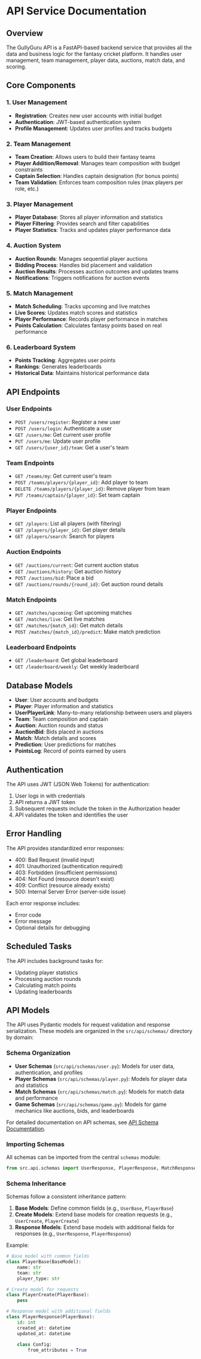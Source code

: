 # API Service Documentation

## Overview

The GullyGuru API is a FastAPI-based backend service that provides all the data and business logic for the fantasy cricket platform. It handles user management, team management, player data, auctions, match data, and scoring.

## Core Components

### 1. User Management

- **Registration**: Creates new user accounts with initial budget
- **Authentication**: JWT-based authentication system
- **Profile Management**: Updates user profiles and tracks budgets

### 2. Team Management

- **Team Creation**: Allows users to build their fantasy teams
- **Player Addition/Removal**: Manages team composition with budget constraints
- **Captain Selection**: Handles captain designation (for bonus points)
- **Team Validation**: Enforces team composition rules (max players per role, etc.)

### 3. Player Management

- **Player Database**: Stores all player information and statistics
- **Player Filtering**: Provides search and filter capabilities
- **Player Statistics**: Tracks and updates player performance data

### 4. Auction System

- **Auction Rounds**: Manages sequential player auctions
- **Bidding Process**: Handles bid placement and validation
- **Auction Results**: Processes auction outcomes and updates teams
- **Notifications**: Triggers notifications for auction events

### 5. Match Management

- **Match Scheduling**: Tracks upcoming and live matches
- **Live Scores**: Updates match scores and statistics
- **Player Performance**: Records player performance in matches
- **Points Calculation**: Calculates fantasy points based on real performance

### 6. Leaderboard System

- **Points Tracking**: Aggregates user points
- **Rankings**: Generates leaderboards
- **Historical Data**: Maintains historical performance data

## API Endpoints

### User Endpoints

- `POST /users/register`: Register a new user
- `POST /users/login`: Authenticate a user
- `GET /users/me`: Get current user profile
- `PUT /users/me`: Update user profile
- `GET /users/{user_id}/team`: Get a user's team

### Team Endpoints

- `GET /teams/my`: Get current user's team
- `POST /teams/players/{player_id}`: Add player to team
- `DELETE /teams/players/{player_id}`: Remove player from team
- `PUT /teams/captain/{player_id}`: Set team captain

### Player Endpoints

- `GET /players`: List all players (with filtering)
- `GET /players/{player_id}`: Get player details
- `GET /players/search`: Search for players

### Auction Endpoints

- `GET /auctions/current`: Get current auction status
- `GET /auctions/history`: Get auction history
- `POST /auctions/bid`: Place a bid
- `GET /auctions/rounds/{round_id}`: Get auction round details

### Match Endpoints

- `GET /matches/upcoming`: Get upcoming matches
- `GET /matches/live`: Get live matches
- `GET /matches/{match_id}`: Get match details
- `POST /matches/{match_id}/predict`: Make match prediction

### Leaderboard Endpoints

- `GET /leaderboard`: Get global leaderboard
- `GET /leaderboard/weekly`: Get weekly leaderboard

## Database Models

- **User**: User accounts and budgets
- **Player**: Player information and statistics
- **UserPlayerLink**: Many-to-many relationship between users and players
- **Team**: Team composition and captain
- **Auction**: Auction rounds and status
- **AuctionBid**: Bids placed in auctions
- **Match**: Match details and scores
- **Prediction**: User predictions for matches
- **PointsLog**: Record of points earned by users

## Authentication

The API uses JWT (JSON Web Tokens) for authentication:

1. User logs in with credentials
2. API returns a JWT token
3. Subsequent requests include the token in the Authorization header
4. API validates the token and identifies the user

## Error Handling

The API provides standardized error responses:

- 400: Bad Request (invalid input)
- 401: Unauthorized (authentication required)
- 403: Forbidden (insufficient permissions)
- 404: Not Found (resource doesn't exist)
- 409: Conflict (resource already exists)
- 500: Internal Server Error (server-side issue)

Each error response includes:
- Error code
- Error message
- Optional details for debugging

## Scheduled Tasks

The API includes background tasks for:

- Updating player statistics
- Processing auction rounds
- Calculating match points
- Updating leaderboards

## API Models

The API uses Pydantic models for request validation and response serialization. These models are organized in the `src/api/schemas/` directory by domain:

### Schema Organization

- **User Schemas** (`src/api/schemas/user.py`): Models for user data, authentication, and profiles
- **Player Schemas** (`src/api/schemas/player.py`): Models for player data and statistics
- **Match Schemas** (`src/api/schemas/match.py`): Models for match data and performance
- **Game Schemas** (`src/api/schemas/game.py`): Models for game mechanics like auctions, bids, and leaderboards

For detailed documentation on API schemas, see [API Schema Documentation](api_schemas.md).

### Importing Schemas

All schemas can be imported from the central `schemas` module:

```python
from src.api.schemas import UserResponse, PlayerResponse, MatchResponse
```

### Schema Inheritance

Schemas follow a consistent inheritance pattern:

1. **Base Models**: Define common fields (e.g., `UserBase`, `PlayerBase`)
2. **Create Models**: Extend base models for creation requests (e.g., `UserCreate`, `PlayerCreate`)
3. **Response Models**: Extend base models with additional fields for responses (e.g., `UserResponse`, `PlayerResponse`)

Example:
```python
# Base model with common fields
class PlayerBase(BaseModel):
    name: str
    team: str
    player_type: str

# Create model for requests
class PlayerCreate(PlayerBase):
    pass

# Response model with additional fields
class PlayerResponse(PlayerBase):
    id: int
    created_at: datetime
    updated_at: datetime
    
    class Config:
        from_attributes = True
``` 